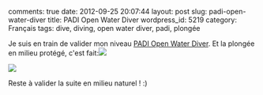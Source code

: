 comments: true
date: 2012-09-25 20:07:44
layout: post
slug: padi-open-water-diver
title: PADI Open Water Diver
wordpress_id: 5219
category: Français
tags: dive, diving, open water diver, padi, plongée

Je suis en train de valider mon niveau [PADI Open Water Diver](http://www.amazon.com/gp/product/B003JX0AUK/ref=as_li_ss_tl?ie=UTF8&camp=1789&creative=390957&creativeASIN=B003JX0AUK&linkCode=as2&tag=kevideld-20). Et la plongée en milieu protégé, c'est fait:![](http://www.assoc-amazon.com/e/ir?t=kevideld-20&l=as2&o=1&a=B003JX0AUK)

[![](http://kevin.deldycke.com/wp-content/uploads/2012/09/padi-open-water-diver-photo-384x288.jpg)](http://kevin.deldycke.com/wp-content/uploads/2012/09/padi-open-water-diver-photo.jpg)

Reste à valider la suite en milieu naturel ! :)
